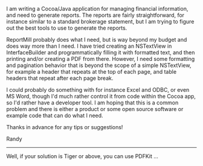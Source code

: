 I am writing a Cocoa/Java application for managing financial information, and need to generate reports.  The reports are fairly straightforward, for instance similar to a standard brokerage statement, but I am trying to figure out the best tools to use to generate the reports.

ReportMill probably does what I need, but is way beyond my budget and does way more than I need.  I have tried creating an NSTextView in InterfaceBuilder and programmatically filling it with formatted text, and then printing and/or creating a PDF from there.  However, I need some formatting and pagination behavior that is beyond the scope of a simple NSTextView, for example a header that repeats at the top of each page, and table headers that repeat after each page break.

I could probably do something with for instance Excel and ODBC, or even MS Word, though I'd much rather control it from code within the Cocoa app, so I'd rather have a developer tool.  I am hoping that this is a common problem and there is either a product or some open source software or example code that can do what I need.

Thanks in advance for any tips or suggestions!

Randy

----

Well, if your solution is Tiger or above, you can use PDFKit ...
